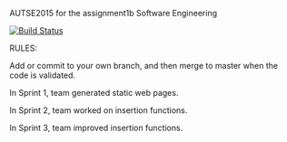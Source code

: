 AUTSE2015 for the assignment1b Software Engineering

[![Build Status](https://travis-ci.org/yue-l/AUTSE2015TwoRangers.svg?branch=master)](https://travis-ci.org/yue-l/AUTSE2015TwoRangers)

RULES:

Add or commit to your own branch, and then merge to master when the code is validated.

In Sprint 1, team generated static web pages.

In Sprint 2, team worked on insertion functions.

In Sprint 3, team improved insertion functions.
